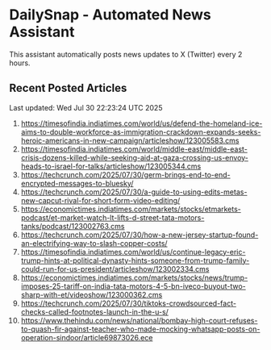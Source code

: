 # DailySnap - Automated News Assistant

This assistant automatically posts news updates to X (Twitter) every 2 hours.

## Recent Posted Articles

Last updated: Wed Jul 30 22:23:24 UTC 2025

1. https://timesofindia.indiatimes.com/world/us/defend-the-homeland-ice-aims-to-double-workforce-as-immigration-crackdown-expands-seeks-heroic-americans-in-new-campaign/articleshow/123005583.cms
2. https://timesofindia.indiatimes.com/world/middle-east/middle-east-crisis-dozens-killed-while-seeking-aid-at-gaza-crossing-us-envoy-heads-to-israel-for-talks/articleshow/123005344.cms
3. https://techcrunch.com/2025/07/30/germ-brings-end-to-end-encrypted-messages-to-bluesky/
4. https://techcrunch.com/2025/07/30/a-guide-to-using-edits-metas-new-capcut-rival-for-short-form-video-editing/
5. https://economictimes.indiatimes.com/markets/stocks/etmarkets-podcast/et-market-watch-lt-lifts-d-street-tata-motors-tanks/podcast/123002763.cms
6. https://techcrunch.com/2025/07/30/how-a-new-jersey-startup-found-an-electrifying-way-to-slash-copper-costs/
7. https://timesofindia.indiatimes.com/world/us/continue-legacy-eric-trump-hints-at-political-dynasty-hints-someone-from-trump-family-could-run-for-us-president/articleshow/123002334.cms
8. https://economictimes.indiatimes.com/markets/stocks/news/trump-imposes-25-tariff-on-india-tata-motors-4-5-bn-iveco-buyout-two-sharp-with-et/videoshow/123000362.cms
9. https://techcrunch.com/2025/07/30/tiktoks-crowdsourced-fact-checks-called-footnotes-launch-in-the-u-s/
10. https://www.thehindu.com/news/national/bombay-high-court-refuses-to-quash-fir-against-teacher-who-made-mocking-whatsapp-posts-on-operation-sindoor/article69873026.ece
